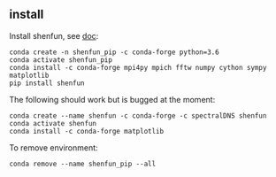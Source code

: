 ## install

Install shenfun, see [doc](https://shenfun.readthedocs.io/en/latest/installation.html):

```
conda create -n shenfun_pip -c conda-forge python=3.6
conda activate shenfun_pip
conda install -c conda-forge mpi4py mpich fftw numpy cython sympy matplotlib
pip install shenfun
```

The following should work but is bugged at the moment:
```
conda create --name shenfun -c conda-forge -c spectralDNS shenfun
conda activate shenfun
conda install -c conda-forge matplotlib
```

To remove environment:
```
conda remove --name shenfun_pip --all
```
